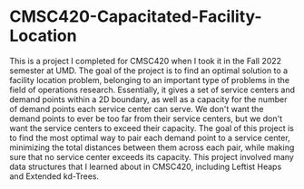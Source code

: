 # CMSC420-Capacitated-Facility-Location

This is a project I completed for CMSC420 when I took it in the Fall 2022 semester at UMD. The goal of the project is to find an optimal solution to a facility location problem, belonging to an important type of problems in the field of operations research. 
Essentially, it gives a set of service centers and demand points within a 2D boundary, as well as a capacity for the number of demand points each service center can serve. We don't want the demand points to ever be too far from their service centers, but we don't want the service centers to exceed their capacity. The goal of this project is to find the most optimal way to pair each demand point to a service center, minimizing the total distances between them across each pair, while making sure that no service center exceeds its capacity.
This project involved many data structures that I learned about in CMSC420, including Leftist Heaps and Extended kd-Trees.
